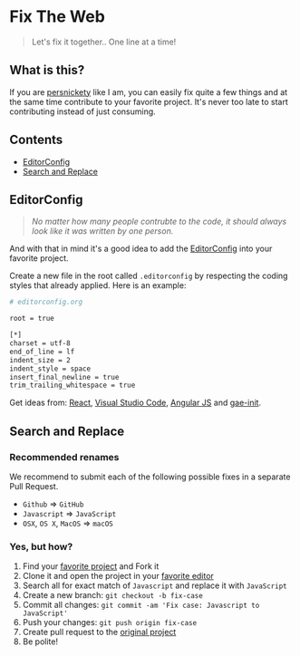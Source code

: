 # Fix The Web

> Let's fix it together.. One line at a time!

## What is this?

If you are [persnickety](https://www.merriam-webster.com/dictionary/persnickety) like I am, you can easily fix quite a few things and at the same time contribute to your favorite project. It's never too late to start contributing instead of just consuming.

## Contents

- [EditorConfig]('#editorconfig')
- [Search and Replace]('#search-and-replace')

## EditorConfig

> _No matter how many people contrubte to the code, it should always look like it was written by one person._

And with that in mind it's a good idea to add the [EditorConfig](http://editorconfig.org/) into your favorite project.

Create a new file in the root called `.editorconfig` by respecting the coding styles that already applied. Here is an example:

```bash
# editorconfig.org

root = true

[*]
charset = utf-8
end_of_line = lf
indent_size = 2
indent_style = space
insert_final_newline = true
trim_trailing_whitespace = true
```

Get ideas from: [React](https://github.com/facebook/react/blob/master/.editorconfig), [Visual Studio Code](https://github.com/Microsoft/vscode/blob/master/.editorconfig), [Angular JS](https://github.com/angular/angular.js/blob/master/.editorconfig) and [gae-init](https://github.com/gae-init/gae-init/blob/master/.editorconfig).

## Search and Replace

### Recommended renames

We recommend to submit each of the following possible fixes in a separate Pull Request.

- `Github` => `GitHub`
- `Javascript` => `JavaScript`
- `OSX`, `OS X`, `MacOS` => `macOS`

### Yes, but how?

1. Find your [favorite project](https://github.com/trending) and Fork it
2. Clone it and open the project in your [favorite editor](https://code.visualstudio.com/)
3. Search all for exact match of `Javascript` and replace it with `JavaScript`
4. Create a new branch: `git checkout -b fix-case`
5. Commit all changes: `git commit -am 'Fix case: Javascript to JavaScript'`
6. Push your changes: `git push origin fix-case`
7. Create pull request to the [original project](https://github.com/facebook/react/pull/9797)
8. Be polite!

